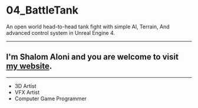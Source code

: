 # 04_BattleTank
An open world head-to-head tank fight with simple AI, Terrain, And advanced control system in Unreal Engine 4.
***

## I'm Shalom Aloni and you are welcome to visit [my website](https://theman3k.wixsite.com/portfolio).

___
* 3D Artist
* VFX Artist
* Computer Game Programmer
